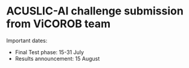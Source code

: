 # ACUSLIC-AI challenge submission from ViCOROB team

Important dates:
- Final Test phase: 15-31 July
- Results announcement: 15 August